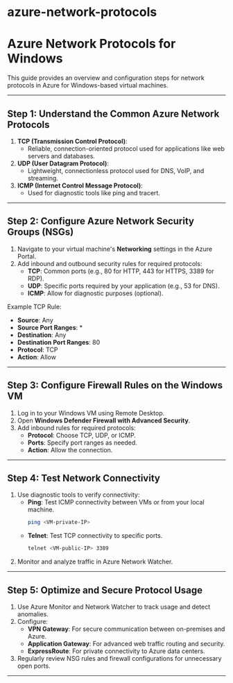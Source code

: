 # azure-network-protocols

# Azure Network Protocols for Windows

This guide provides an overview and configuration steps for network protocols in Azure for Windows-based virtual machines.

---

## Step 1: Understand the Common Azure Network Protocols
1. **TCP (Transmission Control Protocol)**:
   - Reliable, connection-oriented protocol used for applications like web servers and databases.
2. **UDP (User Datagram Protocol)**:
   - Lightweight, connectionless protocol used for DNS, VoIP, and streaming.
3. **ICMP (Internet Control Message Protocol)**:
   - Used for diagnostic tools like ping and tracert.

---

## Step 2: Configure Azure Network Security Groups (NSGs)
1. Navigate to your virtual machine's **Networking** settings in the Azure Portal.
2. Add inbound and outbound security rules for required protocols:
   - **TCP**: Common ports (e.g., 80 for HTTP, 443 for HTTPS, 3389 for RDP).
   - **UDP**: Specific ports required by your application (e.g., 53 for DNS).
   - **ICMP**: Allow for diagnostic purposes (optional).

Example TCP Rule:
- **Source**: Any
- **Source Port Ranges**: *
- **Destination**: Any
- **Destination Port Ranges**: 80
- **Protocol**: TCP
- **Action**: Allow

---

## Step 3: Configure Firewall Rules on the Windows VM
1. Log in to your Windows VM using Remote Desktop.
2. Open **Windows Defender Firewall with Advanced Security**.
3. Add inbound rules for required protocols:
   - **Protocol**: Choose TCP, UDP, or ICMP.
   - **Ports**: Specify port ranges as needed.
   - **Action**: Allow the connection.

---

## Step 4: Test Network Connectivity
1. Use diagnostic tools to verify connectivity:
   - **Ping**: Test ICMP connectivity between VMs or from your local machine.
     ```bash
     ping <VM-private-IP>
     ```
   - **Telnet**: Test TCP connectivity to specific ports.
     ```bash
     telnet <VM-public-IP> 3389
     ```
2. Monitor and analyze traffic in Azure Network Watcher.

---

## Step 5: Optimize and Secure Protocol Usage
1. Use Azure Monitor and Network Watcher to track usage and detect anomalies.
2. Configure:
   - **VPN Gateway**: For secure communication between on-premises and Azure.
   - **Application Gateway**: For advanced web traffic routing and security.
   - **ExpressRoute**: For private connectivity to Azure data centers.
3. Regularly review NSG rules and firewall configurations for unnecessary open ports.

---

